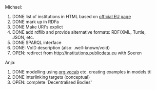 
Michael:

 1. DONE list of institutions in HTML based on [official EU page](http://europa.eu/institutions/inst/index_en.htm)
 2. DONE mark up in RDFa
 3. DONE Make URI's explict
 4. DONE add rdflib and provide alternative formats: RDF/XML, Turtle, JSON, etc. 
 5. DONE SPARQL interface
 6. DONE: VoID description (also: .well-known/void)
 7. OPEN: redirect from  http://institutions.publicdata.eu with Soeren

Anja:

 1. DONE modelling using [org vocab](http://www.epimorphics.com/public/vocabulary/org.html) etc. creating examples in models.ttl
 2. DONE interlinking targets (conceptual)
 3. OPEN: complete 'Decentralised Bodies'
